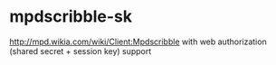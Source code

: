 mpdscribble-sk
==============

http://mpd.wikia.com/wiki/Client:Mpdscribble with web authorization (shared secret + session key) support